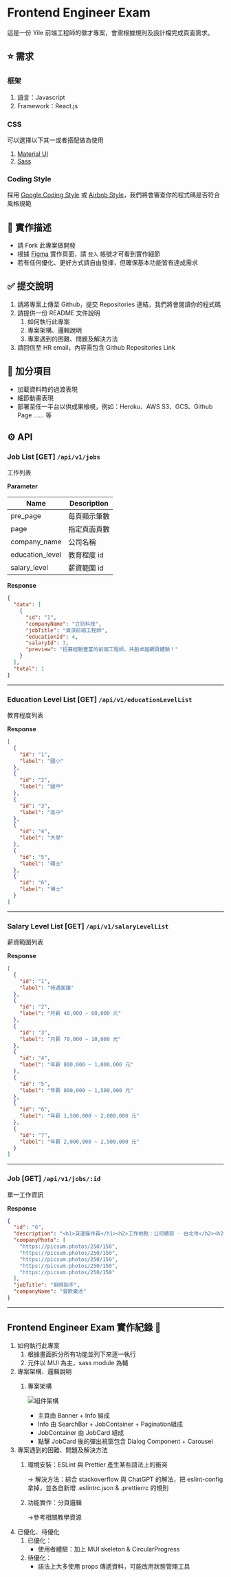 # Frontend Engineer Exam

這是一份 Yile 前端工程師的徵才專案，會需根據規則及設計檔完成頁面需求。

## ⭐️ 需求

### 框架

1. 語言：Javascript
2. Framework：React.js

### CSS

可以選擇以下其一或者搭配做為使用

1. [Material UI](https://mui.com/material-ui/)
2. [Sass](https://sass-lang.com/)

### Coding Style

採用 [Google Coding Style](https://google.github.io/styleguide/) 或 [Airbnb Style](https://github.com/airbnb/javascript)，我們將會審查你的程式碼是否符合風格規範

## 📝 實作描述

- 請 Fork 此專案做開發
- 根據 [Figma](https://www.figma.com/file/VcTqAK0x3JBi9nMvqN9YXJ/Web-Frontend-Developer-Exam?type=design&node-id=0%3A1&mode=design&t=EAnp3AAU1aqJ66e2-1) 實作頁面，請 `登入` 帳號才可看到實作細節
- 若有任何優化、更好方式請自由發揮，但確保基本功能皆有達成需求

## ✅ 提交說明

1. 請將專案上傳至 Github，提交 Repositories 連結，我們將會閱讀你的程式碼
2. 請提供一份 README 文件說明
   1. 如何執行此專案
   2. 專案架構、邏輯說明
   3. 專案遇到的困難、問題及解決方法
3. 請回信至 HR email，內容需包含 Github Repositories Link

## 🥇 加分項目

- 加載資料時的過渡表現
- 細節動畫表現
- 部署至任一平台以供成果檢視，例如：Heroku、AWS S3、GCS、Github Page …… 等

## ⚙️ API

### Job List [GET] `/api/v1/jobs`

工作列表

**Parameter**

| Name            | Description  |
| --------------- | ------------ |
| pre_page        | 每頁顯示筆數 |
| page            | 指定頁面頁數 |
| company_name    | 公司名稱     |
| education_level | 教育程度 id  |
| salary_level    | 薪資範圍 id  |

**Response**

```json
{
  "data": [
    {
      "id": "1",
      "companyName": "立刻科技",
      "jobTitle": "資深前端工程師",
      "educationId": 4,
      "salaryId": 3,
      "preview": "招募經驗豐富的前端工程師，共創卓越網頁體驗！"
    }
  ],
  "total": 1
}
```

---

### Education Level List [GET] `/api/v1/educationLevelList`

教育程度列表

**Response**

```json
[
  {
    "id": "1",
    "label": "國小"
  },
  {
    "id": "2",
    "label": "國中"
  },
  {
    "id": "3",
    "label": "高中"
  },
  {
    "id": "4",
    "label": "大學"
  },
  {
    "id": "5",
    "label": "碩士"
  },
  {
    "id": "6",
    "label": "博士"
  }
]
```

---

### Salary Level List [GET] `/api/v1/salaryLevelList`

薪資範圍列表

**Response**

```json
[
  {
    "id": "1",
    "label": "待遇面議"
  },
  {
    "id": "2",
    "label": "月薪 40,000 ~ 60,000 元"
  },
  {
    "id": "3",
    "label": "月薪 70,000 ~ 10,000 元"
  },
  {
    "id": "4",
    "label": "年薪 800,000 ~ 1,000,000 元"
  },
  {
    "id": "5",
    "label": "年薪 800,000 ~ 1,500,000 元"
  },
  {
    "id": "6",
    "label": "年薪 1,500,000 ~ 2,000,000 元"
  },
  {
    "id": "7",
    "label": "年薪 2,000,000 ~ 2,500,000 元"
  }
]
```

---

### Job [GET] `/api/v1/jobs/:id`

單一工作資訊

**Response**

```json
{
  "id": "6",
  "description": "<h1>貨運操作員</h1><h2>工作地點：公司總部 - 台北市</h2><h2>職責與要求</h2><ul><li>負責倉儲內的物品搬運、分裝、包裝及出貨作業，確保貨物的準確性和完整性。<br />遵循公司的作業流程和安全規範，保障倉庫內的工作環境。<br />與團隊成員合作，確保倉儲操作的順暢進行。<br />需具備基本的電腦操作能力，能使用相關SaaS系統進行庫存管理。<br />需要有良好的溝通協調能力，能有效地與其他部門合作，確保整體物流運作的協調性。<br />對倉儲物流行業有興趣，願意學習並接受公司提供的培訓。</li></ul><h2>資格</h2><ul><li>至少高中畢業，具備相關物流或倉儲操作經驗者優先考慮。<br />具有貨運相關證照者尤佳。<br />對工作積極負責，有良好的工作態度和團隊協作精神。<br />願意接受輪班工作，能夠適應倉儲作業的體力需求。</li></ul><h2>我們提供</h2><ul><li>充滿挑戰性的工作環境，與國際化的專業團隊一同合作。<br />完善的培訓體系，協助您提升相關技能和知識。<br />良好的晉升機會，公司快速發展將為您提供更多職涯發展空間。<br />公司福利包括勞健保、團體保險、員工餐飲補助等。</li></ul><p>如果您渴望挑戰自我，想要加入一個充滿活力和機會的團隊，請將您的履歷寄至 <a href=\"mailto:hr@jenjanlogistics.com\">hr@jenjanlogistics.com</a>，我們期待與您攜手共創物流行業的未來。<br /><br />【JenJan真站電商衛星倉儲物流】期待您的加入！</p>",
  "companyPhoto": [
    "https://picsum.photos/250/150",
    "https://picsum.photos/250/150",
    "https://picsum.photos/250/150",
    "https://picsum.photos/250/150",
    "https://picsum.photos/250/150"
  ],
  "jobTitle": "廚師助手",
  "companyName": "餐飲樂活"
}
```

---

## Frontend Engineer Exam 實作紀錄 📝

1. 如何執行此專案
   1. 根據畫面拆分所有功能並列下來逐一執行
   2. 元件以 MUI 為主，sass module 為輔
2. 專案架構、邏輯說明
   1. 專案架構

      ![組件架構](https://github.com/ismeleft/WenYingPortfolio/assets/76611330/83e73bf5-7030-4281-9316-57d9d8392711)

      - 主頁由 Banner + Info 組成
      - Info 由 SearchBar + JobContainer + Pagination組成
      - JobContainer 由 JobCard 組成
      - 點擊 JobCard 後的彈出視窗包含 Dialog Component + Carousel
3. 專案遇到的困難、問題及解決方法
   1. 環境安裝：ESLint 與 Prettier 產生某些語法上的衝突

      → 解決方法：綜合 stackoverflow 與 ChatGPT 的解法，把 eslint-config 拿掉，並各自新增 .eslintrc.json & .prettierrc 的規則

   2. 功能實作：分頁邏輯

      →參考相關教學資源
4. 已優化、待優化
   1. 已優化：
      - 使用者體驗：加上 MUI skeleton & CircularProgress
   2. 待優化：
      - 語法上大多使用 props 傳遞資料，可能改用狀態管理工具
